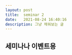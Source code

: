 ```yaml
---
layout: post
title:  seminar 2
date:   2021-08-24 16:40:16
description: 그냥 채워보는 글
---
```


<h2>세미나나 이벤트용</h2>